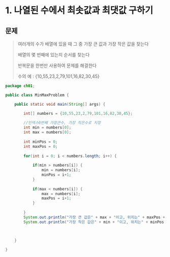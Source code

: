 # 1. 나열된 수에서 최솟값과 최댓값 구하기
## 문제
> 여러개의 수가 배열에 있을 때 그 중 가장 큰 값과 가장 작은 값을 찾는다
>
> 배열의 몇 번째에 있는지 순서를 찾는다
>
> 반복문을 한번만 사용하여 문제를 해결한다
>
> 수의 예 : {10,55,23,2,79,101,16,82,30,45}

```java
package ch01;

public class MinMaxProblem {

	public static void main(String[] args) {

		int[] numbers = {10,55,23,2,79,101,16,82,30,45};
		
		//인덱스0번째 가장큰수, 가장 작은수로 지정
		int min = numbers[0];
		int max = numbers[0];
		
		int minPos = 0;
		int maxPos = 0;
		
		for(int i = 0; i < numbers.length; i++) {
			
			if(min > numbers[i]) {
				min = numbers[i];
				minPos = i+1;
			}
			
			if(max < numbers[i]) {
				max = numbers[i];
				maxPos = i+1;
			}
			
		}
		System.out.println("가장 큰 값은" + max + "이고, 위치는" + maxPos + "번째 입니다");
		System.out.println("가장 작은 값은" + min + "이고, 위치는" + minPos + "번째 입니다");

		
		
 	}

}
```

